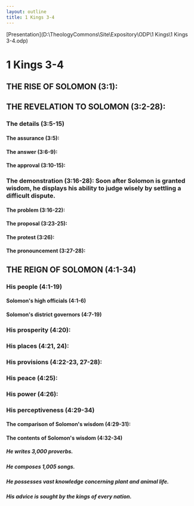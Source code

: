 ```yaml
---
layout: outline
title: 1 Kings 3-4
---
```

[Presentation](D:\TheologyCommons\Site\Expository\ODP\1 Kings\1 Kings 3-4.odp)
# 1 Kings 3-4 
## THE RISE OF SOLOMON (3:1): 
## THE REVELATION TO SOLOMON (3:2-28): 
###  The details (3:5-15) 
####  The assurance (3:5): 
####  The answer (3:6-9): 
####  The approval (3:10-15): 
###  The demonstration (3:16-28): Soon after Solomon is granted wisdom, he displays his ability to judge wisely by settling a difficult dispute. 
####  The problem (3:16-22):
####  The proposal (3:23-25): 
####  The protest (3:26): 
####  The pronouncement (3:27-28): 
## THE REIGN OF SOLOMON (4:1-34) 
###  His people (4:1-19) 
####  Solomon\'s high officials (4:1-6) 
####  Solomon\'s district governors (4:7-19) 
###  His prosperity (4:20): 
###  His places (4:21, 24): 
###  His provisions (4:22-23, 27-28): 
###  His peace (4:25): 
###  His power (4:26): 
###  His perceptiveness (4:29-34) 
####  The comparison of Solomon\'s wisdom (4:29-31): 
####  The contents of Solomon\'s wisdom (4:32-34) 
#####  He writes 3,000 proverbs. 
#####  He composes 1,005 songs. 
#####  He possesses vast knowledge concerning plant and animal life. 
#####  His advice is sought by the kings of every nation. 
